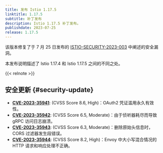 ```yaml
---
title: 发布 Istio 1.17.5
linktitle: 1.17.5
subtitle: 补丁发布
description: Istio 1.17.5 补丁发布。
publishdate: 2023-07-25
release: 1.17.5
---
```


该版本修复了于 7 月 25 日发布的 [ISTIO-SECURITY-2023-003](/zh/news/security/istio-security-2023-003)
中阐述的安全漏洞。

本发布说明描述了 Istio 1.17.4 和 Istio 1.17.5 之间的不同之处。

{{< relnote >}}

## 安全更新 {#security-update}

- __[CVE-2023-35941](https://github.com/envoyproxy/envoy/security/advisories/GHSA-7mhv-gr67-hq55)__:
  (CVSS Score 8.6, High)：OAuth2 凭证滥用永久有效性。
- __[CVE-2023-35942](https://github.com/envoyproxy/envoy/security/advisories/GHSA-69vr-g55c-v2v4)__:
  (CVSS Score 6.5, Moderate)：由于侦听器耗尽而导致 gRPC 访问日志崩溃。
- __[CVE-2023-35943](https://github.com/envoyproxy/envoy/security/advisories/GHSA-mc6h-6j9x-v3gq)__:
  (CVSS Score 6.3, Moderate)：删除原始头信息时，CORS 过滤器发生段错误。
- __[CVE-2023-35944](https://github.com/envoyproxy/envoy/security/advisories/GHSA-pvgm-7jpg-pw5g)__:
  (CVSS Score 8.2, High)：Envoy 中大小写混合情况的 HTTP 请求和响应处理不正确。
